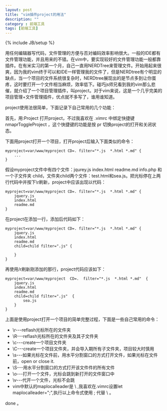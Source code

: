 ```yaml
---
layout: post
title: "vim插件project的用法"
description: ""
category : 前端工具
tags: [前端工具]
---
```

{% include JB/setup %}


用任何编辑器写代码，文件管理的方便与否对编码效率影响很大。一般的IDE都有文件管理功能，并且用来的不错。在vim中，要实现较好的文件管理功能一般都靠插件。在有米实习的第一个月，自己一直用NERDTree来管理文件。开始用起来很爽，因为我的vim终于可以和IDE一样管理我的文件了，但是NERDtree有个明显的缺点，当一个项目的文件系统很复杂时，NERDtree展现出的是节点多到让你蛋疼，这时要打开一个文件相当麻烦，效率低下。碰巧js师兄看到我的vim那么悲催，就介绍了一个项目管理插件，叫project。对于vim来说，这是一个几乎完美的项目管理+文件管理插件，优点就不多写了，谁用谁知道。

project使用法很简单，下面记录下自己常用的几个功能：

首先，用:Project 打开project，不过我喜欢在 .vimrc 中绑定快捷键 nmaprToggleProject ，这个快捷键的功能是按 pr 切换project的打开和关闭状态。

下面用project打开一个项目，打开project后输入下面类似的命令：

    myproject=var/www/myproject CD=. filter="*.js  *.html *.md" {
        ...
    }


假设myproject文件中有四个文件：jqurey.js index.html readme.md info.php 和一个子文件夹 child，文件夹child两个文件：test.html和sea.js。把光标停在上两行代码中并按下\r刷新，project中应该出现以代码：

 
    myproject=var/www/myproject CD=. filter="*.js  *.html *.md" {
        jquery.js
        index.html
        readme.md
    }

在project在添加一行，添加后代码如下：


    myproject=var/www/myproject CD=. filter="*.js  *.html *.md" {
        jquery.js
        index.html
        readme.md
        child=child filter=".js" {
       
        }
    }

再使用/r刷新刚添加的那行，project代码应该如下：

    myproject=var/www/myproject  CD=.  filter="*.js  *.html *.md"  {
        jquery.js
        index.html
        readme.md
        child=child filter=".js"  {
            sea.js
        }
    }

上面是使用project打开一个项目的简单完整过程，下面是一些自己常用的命令：

- \r---reflash光标所在的文件夹
- \R---reflash光标所在的文件夹及其子文件夹
- \c---create一个项目文件夹
- \C---create一个项目文件夹，并会导入期所有子文件夹，项目较大时慎用
- \s---如果光标在文件前，用水平分割窗口的方式打开文件，如果光标在文件前，open or close it.
- \S---用水平分割窗口的方式打开该文件件的所有文件
- \o---打开一个文件，光标会跳到新打开的文件窗口中
- \v---代开一个文件，光标不会跳
- vim中默认的maplocalleader是 \ ,我喜欢在.vimrc设置let maplocalleader=";",执行以上命令式使用 ; 代替 \ 。

done 。
